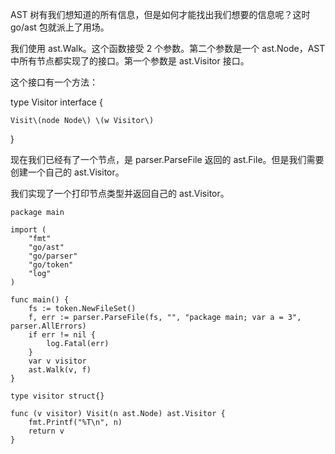 AST 树有我们想知道的所有信息，但是如何才能找出我们想要的信息呢？这时 go/ast 包就派上了用场。

我们使用 ast.Walk。这个函数接受 2 个参数。第二个参数是一个 ast.Node，AST 中所有节点都实现了的接口。第一个参数是 ast.Visitor 接口。

这个接口有一个方法：

type Visitor interface {

```
Visit\(node Node\) \(w Visitor\)
```

}

现在我们已经有了一个节点，是 parser.ParseFile 返回的 ast.File。但是我们需要创建一个自己的 ast.Visitor。

我们实现了一个打印节点类型并返回自己的 ast.Visitor。

```
package main

import (
    "fmt"
    "go/ast"
    "go/parser"
    "go/token"
    "log"
)

func main() {
    fs := token.NewFileSet()
    f, err := parser.ParseFile(fs, "", "package main; var a = 3", parser.AllErrors)
    if err != nil {
        log.Fatal(err)
    }
    var v visitor
    ast.Walk(v, f)
}

type visitor struct{}

func (v visitor) Visit(n ast.Node) ast.Visitor {
    fmt.Printf("%T\n", n)
    return v
}
```



